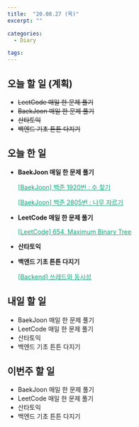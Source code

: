 ```yaml
---
title:  "20.08.27 (목)"
excerpt: ""

categories:
  - Diary

tags:
---
```


## 오늘 할 일 (계획)

- ~~LeetCode 매일 한 문제 풀기~~
- ~~BaekJoon 매일 한 문제 풀기~~
- ~~산타토익~~
- ~~백엔드 기초 튼튼 다지기~~

## 오늘 한 일

- **BaekJoon 매일 한 문제 풀기**

  <a href="https://nam-ki-bok.github.io/baekjoon/Baek_FindNum/" style="color:#0FA678">[BaekJoon] 백준 1920번 : 수 찾기</a>

  <a href="https://nam-ki-bok.github.io/baekjoon/Baek_CutTree/" style="color:#0FA678">[BaekJoon] 백준 2805번 : 나무 자르기</a>
  
- **LeetCode 매일 한 문제 풀기**

  <a href="https://nam-ki-bok.github.io/leetcode/Leet_MaximumTree/" style="color:#0FA678">[LeetCode] 654. Maximum Binary Tree</a>

- **산타토익**

- **백엔드 기초 튼튼 다지기**

  <a href="https://nam-ki-bok.github.io/backend/Backend_10/" style="color:#0FA678">[Backend] 쓰레드와 동시성</a>
  
  

## 내일 할 일

- BaekJoon 매일 한 문제 풀기
- LeetCode 매일 한 문제 풀기
- 산타토익
- 백엔드 기초 튼튼 다지기

## 이번주 할 일

- BaekJoon 매일 한 문제 풀기
- LeetCode 매일 한 문제 풀기
- 산타토익
- 백엔드 기초 튼튼 다지기
